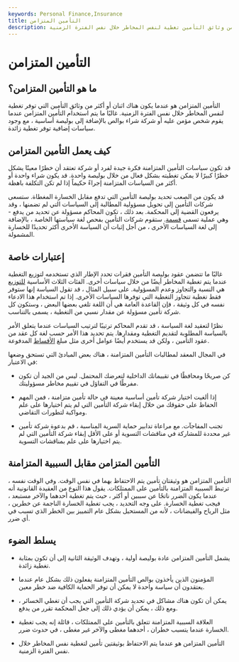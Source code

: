```yaml
---
keywords: Personal Finance,Insurance
title: التأمين المتزامن
description: التأمين المتزامن هو عندما توفر اثنتان أو أكثر من وثائق التأمين تغطية لنفس المخاطر خلال نفس الفترة الزمنية.
---
```


# التأمين المتزامن
## ما هو التأمين المتزامن؟

التأمين المتزامن هو عندما يكون هناك اثنان أو أكثر من وثائق التأمين التي توفر تغطية لنفس المخاطر خلال نفس الفترة الزمنية. غالبًا ما يتم استخدام التأمين المتزامن عندما يقوم شخص مؤمن عليه أو شركة شراء بوالص بالإضافة إلى بوليصة أساسية ، مع وجود سياسات إضافية توفر تغطية زائدة.

## كيف يعمل التأمين المتزامن

قد تكون سياسات التأمين المتزامنة فكرة جيدة لفرد أو شركة تعتقد أن خطرًا معينًا يشكل خطرًا كبيرًا لا يمكن تغطيته بشكل فعال من خلال بوليصة واحدة. قد يكون شراء واحدة أو أكثر من السياسات المتزامنة إجراءً حكيماً إذا لم تكن التكلفة باهظة.

قد يكون من الصعب تحديد بوليصة التأمين التي تدفع مقابل الخسارة المغطاة. ستسعى شركات التأمين إلى تحويل مسؤولية المطالبة إلى السياسات التي لم تضمنها ، وقد يرفعون القضية إلى المحكمة. بعد ذلك ، تكون المحاكم مسؤولة عن تحديد من يدفع - وهي عملية تسمى [قسمة](/apportionment). ستقوم شركات التأمين بفحص لغة سياستها الخاصة ، بالإضافة إلى لغة السياسات الأخرى ، من أجل إثبات أن السياسة الأخرى أكثر تحديدًا للخسارة المشمولة.

## إعتبارات خاصة

غالبًا ما تتضمن عقود بوليصة التأمين فقرات تحدد الإطار الذي تستخدمه لتوزيع التغطية عندما يتم تغطية المخاطر أيضًا من خلال سياسات أخرى. الفئات الثلاث الأساسية [للتوزيع](/apportionment) هي النسبة والتجاوز وعدم المسؤولية. على سبيل المثال ، قد تقول السياسة إنها ستوفر فقط تغطية تتجاوز التغطية التي توفرها السياسات الأخرى. إذا تم استخدام هذا الادعاء نفسه في كل وثيقة ، فإن القاعدة العامة هي أن اللغة تلغي بعضها البعض ، وستكون كل شركة تأمين مسؤولة عن مقدار نسبي من التغطية ، يسمى بالتناسب.

نظرًا لتعقيد لغة السياسة ، قد تقدم المحاكم ترتيبًا لترتيب السياسات عندما يتعلق الأمر بالسياسة المطلوبة لتقديم التغطية ومقدارها. يتم تحديد هذا الأمر حسب لغة كل عقد من عقود التأمين ، ولكن قد يستخدم أيضًا عوامل أخرى مثل مبلغ [الأقساط](/premium) المدفوعة.

في المجال المعقد لمطالبات التأمين المتزامنة ، هناك بعض المبادئ التي تستحق وضعها في الاعتبار:

- كن صريحًا ومحافظًا في تقييماتك الداخلية لتعرضك المحتمل. ليس من الجيد أن تكون مفرطًا في التفاؤل في تقييم مخاطر مسؤوليتك.

- إذا ألغيت اختيار شركة تأمين أساسية معينة في حالة تأمين متزامنة ، فمن المهم الحفاظ على حقوقك من خلال إبقاء شركة التأمين التي لم يتم اختيارها على علم ومواكبة لتطورات التقاضي.

- تجنب المفاجآت. مع مراعاة تدابير حماية السرية المناسبة ، قم بدعوة شركة تأمين غير محددة للمشاركة في مناقشات التسوية أو على الأقل إبقاء شركة التأمين التي لم يتم اختيارها على علم بمناقشات التسوية.

## التأمين المتزامن مقابل السببية المتزامنة

التأمين المتزامن هو وثيقتان تأمين يتم الاحتفاظ بهما في نفس الوقت. وفي الوقت نفسه ، ترتبط السببية المتزامنة بالتأمين على الممتلكات. يقول هذا النوع من العقيدة القانونية أنه عندما يكون الضرر ناتجًا عن سببين أو أكثر ، حيث يتم تغطية أحدهما والآخر مستبعد ، فيجب تغطية الخسارة. على وجه التحديد ، يجب تغطية الخسارة الناجمة عن خطرين ، مثل الرياح والفيضانات ، لأنه من المستحيل بشكل عام التمييز بين الخطر الذي تسبب في أي ضرر.

## يسلط الضوء

- يشمل التأمين المتزامن عادة بوليصة أولية ، وتهدف الوثيقة الثانية إلى أن تكون بمثابة تغطية زائدة.

- المؤمنون الذين يأخذون بوالص التأمين المتزامنة يفعلون ذلك بشكل عام عندما يعتقدون أن سياسة واحدة لا يمكن أن توفر الحماية الكافية ضد خطر معين.

- يمكن أن تكون هناك مشاكل في تحديد شركة التأمين التي يجب أن تغطي الخسائر ، ومع ذلك ، يمكن أن يؤدي ذلك إلى جعل المحكمة تقرر من يدفع.

- العلاقة السببية المتزامنة تتعلق بالتأمين على الممتلكات ، قائلة إنه يجب تغطية الخسارة عندما يتسبب خطران ، أحدهما مغطى والآخر غير مغطى ، في حدوث ضرر.

- التأمين المتزامن هو عندما يتم الاحتفاظ بوثيقتين تأمين لتغطية نفس المخاطر خلال نفس الفترة الزمنية.

